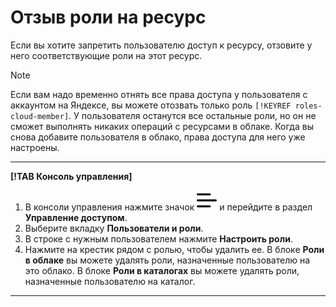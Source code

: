 # Отзыв роли на ресурс

Если вы хотите запретить пользователю доступ к ресурсу, отзовите у него соответствующие роли на этот ресурс.

>[!NOTE]
>
>Если вам надо временно отнять все права доступа у пользователя с аккаунтом на Яндексе, вы можете отозвать только роль `[!KEYREF roles-cloud-member]`. У пользователя останутся все остальные роли, но он не сможет выполнять никаких операций с ресурсами в облаке. Когда вы снова добавите пользователя в облако, права доступа для него уже настроены.

---

**[!TAB Консоль управления]**

1. В консоли управления нажмите значок ![image](../../../_assets/ugly-sandwich.svg) и перейдите в раздел **Управление доступом**.
2. Выберите вкладку **Пользователи и роли**.
3. В строке с нужным пользователем нажмите **Настроить роли**.
4. Нажмите на крестик рядом с ролью, чтобы удалить ее. В блоке **Роли в облаке** вы можете удалять роли, назначенные пользователю на это облако. В блоке **Роли в каталогах** вы можете удалять роли, назначенные пользователю на каталог.

---